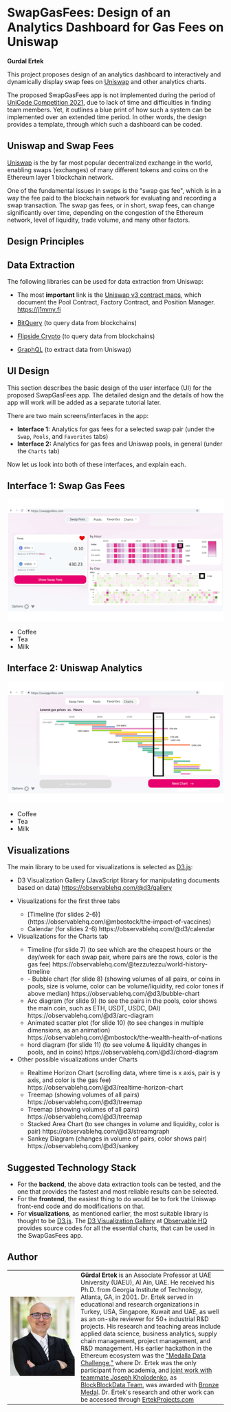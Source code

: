 # SwapGasFees: Design of an Analytics Dashboard for Gas Fees on Uniswap 

**Gurdal Ertek**

This project proposes design of an analytics dashboard to interactively and dynamically display swap fees on [Uniswap](https://uniswap.org) and other analytics charts. 

The proposed SwapGasFees app is not implemented during the period of [UniCode Competition 2021](https://unicode.ethglobal.com/), due to lack of time and difficulties in finding team members. Yet, it outlines a blue print of how such a system can be implemented over an extended time period. In other words, the design provides a template, through which such a dashboard can be coded.

## Uniswap and Swap Fees

[Uniswap](https://uniswap.org) is the by far most popular decentralized exchange in the world, enabling swaps (exchanges) of many different tokens and coins on the Ethereum layer 1 blockchain network.

One of the fundamental issues in swaps is the "swap gas fee", which is in a way the fee paid to the blockchain network for evaluating and recording a swap transaction. The swap gas fees, or in short, swap fees, can change significantly over time, depending on the congestion of the Ethereum network, level of liquidity, trade volume, and many other factors. 

## Design Principles


## Data Extraction

The following libraries can be used for data extraction from Uniswap:

- The most **important** link is the [Uniswap v3 contract maps](https://j1mmy.fi), which document the Pool Contract, Factory Contract, and Position Manager.
https://j1mmy.fi 

- [BitQuery](https://graphql.bitquery.io/ide) (to query data from blockchains)

- [Flipside Crypto](https://app.flipsidecrypto.com) (to query data from blockchains)

- [GraphQL](https://medium.com/coinmonks/get-uniswap-data-using-the-graph-79d0c6f7b9f2) (to extract data from Uniswap)

## UI Design 

This section describes the basic design of the user interface (UI) for the proposed SwapGasFees app. The detailed design and the details of how the app will work will be added as a separate tutorial later. 

There are two main screens/interfaces in the app:

- **Interface 1:** Analytics for gas fees for a selected swap pair  (under the `Swap`, `Pools`, and `Favorites` tabs) 
- **Interface 2:** Analytics for gas fees and Uniswap pools, in general (under the `Charts` tab)

Now let us look into both of these interfaces, and explain each.


## **Interface 1:** Swap Gas Fees
![](./figures/SwapGasFees_Design_03.png)
<ul>
  <li>Coffee</li>
  <li>Tea</li>
  <li>Milk</li>
</ul> 

## **Interface 2:** Uniswap Analytics
![](./figures/SwapGasFees_Design_07.png)
<ul>
  <li>Coffee</li>
  <li>Tea</li>
  <li>Milk</li>
</ul> 

## Visualizations

The main library to be used for visualizations is selected as [D3.js](https://d3js.org):
- D3 Visualization Gallery (JavaScript library for manipulating documents based on data)
https://observablehq.com/@d3/gallery

<ul>
  <li>Visualizations for the first three tabs</li>
      <ul>
        <li>[Timeline (for slides 2-6)](https://observablehq.com/@mbostock/the-impact-of-vaccines)</li>
        <li>Calendar (for slides 2-6)
https://observablehq.com/@d3/calendar</li>
      </ul> 
  <li>Visualizations for the Charts tab</li>
      <ul>
        <li>Timeline (for slide 7) (to see which are the cheapest hours or the day/week for each swap pair, where pairs are the rows, color is the gas fee)
https://observablehq.com/@tezzutezzu/world-history-timeline
</li>
        <li>- Bubble chart (for slide 8) (showing volumes of all pairs, or coins in pools, size is volume, color can be volume/liquidity, red color tones if above median)
https://observablehq.com/@d3/bubble-chart</li>
        <li>Arc diagram (for slide 9) (to see the pairs in the pools, color shows the main coin, such as ETH, USDT, USDC, DAI)
https://observablehq.com/@d3/arc-diagram</li>
        <li>Animated scatter plot (for slide 10) (to see changes in multiple dimensions, as an animation)
https://observablehq.com/@mbostock/the-wealth-health-of-nations</li>
        <li>hord diagram (for slide 11) (to see volume & liquidity changes in pools, and in coins)
https://observablehq.com/@d3/chord-diagram</li>
      </ul> 
  <li>Other possible visualizations under Charts</li>
      <ul>
        <li>Realtime Horizon Chart (scrolling data, where time is x axis, pair is y axis, and color is the gas fee)
https://observablehq.com/@d3/realtime-horizon-chart</li>
        <li>Treemap (showing volumes of all pairs)
https://observablehq.com/@d3/treemap</li>
        <li>Treemap (showing volumes of all pairs)
https://observablehq.com/@d3/treemap</li>
          <li>Stacked Area Chart (to see changes in volume and liquidity, color is pair)
https://observablehq.com/@d3/streamgraph</li>
        <li>Sankey Diagram (changes in volume of pairs, color shows pair)
https://observablehq.com/@d3/sankey
</li>
  </ul> 
</ul> 


## Suggested Technology Stack

- For the **backend**, the above data extraction tools can be tested, and the one that provides the fastest and most reliable results can be selected.
- For the **frontend**, the easiest thing to do would be to fork the Uniswap front-end code and do modifications on that. 
- For **visualizations**, as mentioned earlier, the most suitable library is thought to be [D3.js](https://d3js.org/). The [D3 Visualization Gallery](https://observablehq.com/@d3/gallery) at [Observable HQ](https://observablehq.com/@d3/) provides source codes for all the essential charts, that can be used in the SwapGasFees app.


## Author

<table>
  <tr>
    <td width=150px><a href="https://www.linkedin.com/in/gurdalertek/" target="_blank"><img src="figures/gurdal-ertek.png" alt="Gurdal Ertek"></a></td>
    <td><b>Gürdal Ertek</b> is an Associate Professor at UAE University (UAEU), Al Ain, UAE. He received his Ph.D. from Georgia Institute of Technology, Atlanta, GA, in 2001. Dr. Ertek served in educational and research organizations in Turkey, USA, Singapore, Kuwait and UAE, as well as an on-site reviewer for 50+ industrial R&D projects. His research and teaching areas include applied data science, business analytics, supply chain management, project management, and R&D management. His earlier hackathon in the Ethereum ecosystem was the <a href="**http://ertekprojects.com**" target="_blank">"Medalla Data Challenge,"</a> where Dr. Ertek was the only participant from academia, and <a href="https://blockblockdata.github.io/medalla-data-challenge/" target="_blank">joint work with teammate Joseph Kholodenko</a>, as <a href="https://blockblockdata.com" target="_blank">BlockBlockData Team</a>, was awarded with <a href="https://blog.ethereum.org/2020/11/17/medalla-data-challenge-results/" target="_blank">Bronze Medal</a>. Dr. Ertek's research and other work can be accessed through <a href="http://ertekprojects.com" target="_blank">ErtekProjects.com</a>  </td>
  </tr>
</table>

